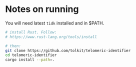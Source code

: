 # Notes on running

You will need latest `tidk` installed and in $PATH.

```bash
# install Rust. Follow:
# https://www.rust-lang.org/tools/install

# then:
git clone https://github.com/tolkit/telomeric-identifier
cd telomeric-identifier
cargo install --path=.
```
